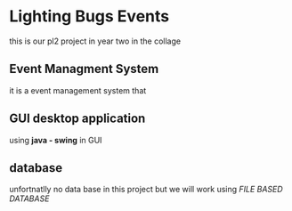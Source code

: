 # Lighting Bugs Events
this is our pl2 project in year two in the collage


## Event Managment System
it is a event management system that

## GUI desktop application 
using **java - swing** in GUI

## database
unfortnatlly no data base in this project 
but we will work using *FILE BASED DATABASE* 


